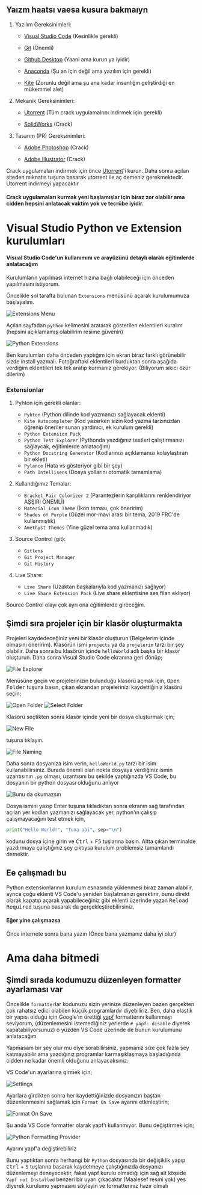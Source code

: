   ## Yaızm haatsı vaesa kusura bakmaıyn
  1. Yazılım Gereksinimleri:

     * [Visual Studio Code](https://code.visualstudio.com/download) (Kesinlikle gerekli)
  
     * [Git](https://git-scm.com/download/win) (Önemli)
     
     * [Github Desktop](https://desktop.github.com/) (Yaani ama kurun ya iyidir)

     * [Anaconda](https://www.anaconda.com/products/individual) (Şu an için değil ama yazılım için gerekli)

     * [Kite](https://www.anaconda.com/products/individual) (Zorunlu değil ama şu ana kadar insanlığın geliştirdiği en mükemmel alet)
  
  2. Mekanik Gereksinimleri:

     * [Utorrent](https://www.utorrent.com/intl/tr/downloads/win) (Tüm crack uygulamalrını indirmek için gerekli)
  
     * [SolidWorks](https://kickasstorrents.to/solidworks-2020-sp4-0-full-premium-crackzsoft-t4576205.html) (Crack)
  
  3. Tasarım (PR) Gereksinimleri:

     * [Adobe Photoshop](https://kickasstorrents.to/adobe-photoshop-cc-2015-20150529-r-88-32-64bit-crack-t1191072.html) (Crack)

     * [Adobe Illustrator](https://kickasstorrents.to/adobe-illustrator-cc-2015-19-0-0-64-bit-crack-t1191633.html) (Crack)


Crack uygulamaları indirmek için önce [Utorrent](https://www.utorrent.com/intl/tr/downloads/win)'i kurun. Daha sonra açılan siteden mıknatıs tuşuna basarak utorrent ile aç demeniz gerekmektedir. Utorrent indirmeyi yapacaktır

#### Crack uygulamaları kurmak yeni başlamışlar için biraz zor olabilir ama cidden hepsini anlatacak vaktim yok ve tecrübe iyidir.

# Visual Studio Python ve Extension kurulumları

#### Visual Studio Code'un kullanımını ve arayüzünü detaylı olarak eğitimlerde anlatacağım
Kurulumların yapılması internet hızına bağlı olabileceği için önceden yapılmasını istiyorum.

Öncelikle sol tarafta bulunan `Extensions` menüsünü açarak kurulumumuza başlayalım.

![Extensions Menu](https://i.ibb.co/qCtrfgm/step-1.png)

Açılan sayfadan `python` kelimesini aratarak gösterilen eklentileri kuralım (hepsini açıklamamış olabilirim resime güvenin)

![Python Extensions](https://i.ibb.co/Fb83c54/step-2.png)

Ben kurulumları daha önceden yaptığım için ekran biraz farklı görünebilir sizde install yazmalı. Fotoğraftaki eklentileri kurduktan sonra aşağıda verdiğim eklentileri tek tek aratıp kurmanız gerekiyor. (Biliyorum sıkıcı özür dilerim)

### Extensionlar

1. Pyhton için gerekli olanlar:
    
    * `Pyhton` (Python dilinde kod yazmanızı sağlayacak eklenti)
    * `Kite Autocompleter` (Kod yazarken sizin kod yazma tarzınızdan öğrenip öneriler sunan yardımcı, ek kurulum gerekli)
    * `Python Extension Pack`
    * `Python Test Explorer` (Pythonda yazdığınız testleri çalıştırmanızı sağlaycak, eğitimlerde anlatacğım)
    * `Python Docstring Generator` (Kodlarınızı açıklamanızı kolaylaştıran bir ekleti)
    * `Pylance` (Hata vs gösteriyor gibi bir şey)
    * `Path Intellisens` (Dosya yollarını otomatik tamamlama)

2. Kullandığımız Temalar:
    
    * `Bracket Pair Colorizer 2` (Parantezlerin karşılıklarını renklendiriyor AŞŞIRI ÖNEMLİ)
    * `Material Icon Theme` (İkon teması, çok öneririm)
    * `Shades of Purple` (Güzel mor-mavi arası bir tema, 2019 FRC'de kullanmıştık)
    * `Amethyst Themes` (Yine güzel tema ama kullanmadık)

4. Source Control (git):

    * `Gitlens`
    * `Git Project Manager`
    * `Git History`

4. Live Share:

    * `Live Share` (Uzaktan başkalarıyla kod yazmanızı sağlıyor)
    * `Live Share Extension Pack` (Live share eklentisine ses filan ekliyor)

Source Control olayı çok ayrı ona eğitimlerde gireceğim.

## Şimdi sıra projeler için bir klasör oluşturmakta

Projeleri kaydedeceğiniz yeni bir klasör oluşturun (Belgelerim içinde olmasını öneririm). Klasörün ismi `projects` ya da `projelerim` tarzı bir şey olabilir. Daha sonra bu klasörün içinde `helloWorld` adlı başka bir klasör oluşturun. Daha sonra Visual Studio Code ekranına geri dönüp; 

![File Explorer](https://i.ibb.co/XXqrNyD/Step-3.png)

Menüsüne geçin ve projelerinizin bulunduğu klasörü açmak için, <kbd>Open Folder</kbd> tuşuna basın, çıkan ekrandan projelerinizi kaydettiğiniz klasörü seçin;

![Open Folder](https://i.ibb.co/V3TXMkD/step-4.png)
![Select Folder](https://i.ibb.co/FVfwYS8/step-5.png)

Klasörü seçtikten sonra klasör içinde yeni bir dosya oluşturmak için;

![New File](https://i.ibb.co/HD695Yt/step-6.png)

tuşuna tıklayın.

![File Naming](https://i.ibb.co/pXDMbr2/step-7.png)

Daha sonra dosyanıza isim verin, `helloWorld.py` tarzı bir isim kullanabilirsiniz. Burada önemli olan nokta dosyaya verdiğiniz ismin uzantısının `.py` olması, uzantısını bu şekilde yaptığınzda VS Code, bu dosyanın bir python dosyası olduğunu anlıyor

![Bunu da okumazsın](https://i.ibb.co/bQLxHhW/step-8.png)

Dosya ismini yazıp Enter tuşuna tıkladıktan sonra ekranın sağ tarafından açılan yer kodları yazmanızı sağlayacak yer, python'ın çalışıp çalışmayacağını test etmek için,
```python
print("Hello World!", "Tuna abi", sep="\n")
```
kodunu dosya içine girin ve <kbd>Ctrl</kbd> + <kbd>F5</kbd> tuşlarına basın. Altta çıkan terminalde yazdırmaya çalıştığınız şey çıktıysa kurulum problemsiz tamamlandı demektir.

## Ee çalışmadı bu 
Python extensionlarının kurulum esnasında yüklenmesi biraz zaman alabilir, ayrıca çoğu eklenti VS Code'u yeniden başlatmanızı gerektirir, bunu direkt olarak kapatıp açarak yapabileceğiniz gibi eklenti üzerinde yazan <kbd>Reload Required</kbd> tuşuna basarak da gerçekleştirebilirsiniz. 

#### Eğer yine çalışmazsa
Önce internete sonra bana yazın (Önce bana yazmanız daha iyi olur)


# Ama daha bitmedi
## Şimdi sırada kodumuzu düzenleyen formatter ayarlaması var
Öncelikle `formatter`lar kodunuzu sizin yerinize düzenleyen bazen gerçekten çok rahatsız edici olabilen küçük programlardır diyebiliriz. Ben, daha elastik bir yapısı olduğu için Google'ın ürettiği [yapf](https://github.com/google/yapf) formatterını kullanmayı seviyorum, (düzenlemesini istemediğiniz yerlerde `# yapf: disable` diyerek kapatabiliyorsunuz) o yüzden VS Code üzerinde de bunun kurulumunu anlatacağım

Yapmasam bir şey olur mu diye sorabilirsiniz, yapmanız size çok fazla şey katmayabilir ama yazdığınız programlar karmaşıklaşmaya başladığında cidden ne kadar önemli olduğunu anlayacaksınız.

VS Code'un ayarlarına girmek için;

![Settings](https://i.ibb.co/Q6LPy4B/formatter-1.png)

Ayarlara girdikten sonra her kaydettiğinizde dosyanızın baştan düzenlenmesini sağlamak için `Format On Save` ayarını etkinleştirin;

![Format On Save](https://i.ibb.co/LJf0fMX/formatter-2.png)

Şu anda VS Code formatter olarak yapf'ı kullanmıyor. Bunu değiştirmek için;

![Python Formatting Provider](https://i.ibb.co/8nyf6nF/formatter-3.png)

Ayarını yapf'a değiştirebiliriz

Bunu yaptıktan sonra herhangi bir `Python` dosyasında bir değişiklik yapıp <kbd>Ctrl</kbd> + <kbd>S</kbd> tuşlarına basarak kaydetmeye çalıştığınızda dosyanızı düzenlemeyi deneyecektir, fakat yapf kurulu olmadığı için sağ alt köşede `Yapf not Installed` benzeri bir uyarı çıkacaktır (Maalesef resmi yok) yes diyerek kurulumu yapmasını söyleyin ve formatterınız hazır olmalı